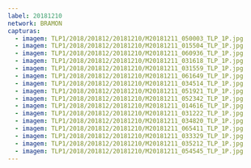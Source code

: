 ```yaml
---
label: 20181210
network: BRAMON
capturas:
  - imagem: TLP1/2018/201812/20181210/M20181211_050003_TLP_1P.jpg
  - imagem: TLP1/2018/201812/20181210/M20181211_015504_TLP_1P.jpg
  - imagem: TLP1/2018/201812/20181210/M20181211_060936_TLP_1P.jpg
  - imagem: TLP1/2018/201812/20181210/M20181211_031618_TLP_1P.jpg
  - imagem: TLP1/2018/201812/20181210/M20181211_031559_TLP_1P.jpg
  - imagem: TLP1/2018/201812/20181210/M20181211_061649_TLP_1P.jpg
  - imagem: TLP1/2018/201812/20181210/M20181211_034514_TLP_1P.jpg
  - imagem: TLP1/2018/201812/20181210/M20181211_051921_TLP_1P.jpg
  - imagem: TLP1/2018/201812/20181210/M20181211_052342_TLP_1P.jpg
  - imagem: TLP1/2018/201812/20181210/M20181211_014616_TLP_1P.jpg
  - imagem: TLP1/2018/201812/20181210/M20181211_031222_TLP_1P.jpg
  - imagem: TLP1/2018/201812/20181210/M20181211_034820_TLP_1P.jpg
  - imagem: TLP1/2018/201812/20181210/M20181211_065411_TLP_1P.jpg
  - imagem: TLP1/2018/201812/20181210/M20181211_033329_TLP_1P.jpg
  - imagem: TLP1/2018/201812/20181210/M20181211_035212_TLP_1P.jpg
  - imagem: TLP1/2018/201812/20181210/M20181211_054545_TLP_1P.jpg
---
```

